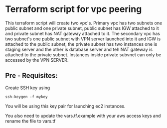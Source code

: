 Terraform script for vpc peering
===
This terraform script will create two vpc's. Primary vpc has two subnets one public subnet and one private subnet, public subnet has IGW attached to it and private subnet has NAT gateway attached to it. The secondary vpc has two subnet's one public subnet with VPN server launched into it and IGW is attached to the public subnet, the private subnet has two instances one is staging server and the other is database server and teh NAT gateway is attached to the private subnet. Instances inside private subvnet can only be accessed by the VPN SERVER.

Pre - Requisites:
---
Create SSH key using

```
ssh-keygen -f mykey
```
You will be using this key pair for launching ec2 instances.

You also need to update the vars.tf.example  with your aws access keys and rename the file to vars.tf




